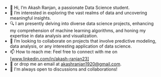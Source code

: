 - 👋 Hi, I’m Akash Ranjan, a passionate Data Science student.
- 👀 I’m interested in exploring the vast realms of data and uncovering meaningful insights.
- 🔍 I am presently delving into diverse data science projects, enhancing my comprehension of machine learning algorithms, and honing my expertise in data analysis and visualization.
- 💞️ I’m looking to collaborate on projects that involve predictive modeling, data analysis, or any interesting application of data science.
- 📫 How to reach me: Feel free to connect with me on [www.linkedin.com/in/akash-ranjan23]
- 📧 or drop me an email at akashranjan1920@gmail.com.
- 🤝 I'm always open to discussions and collaborations!
